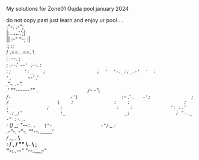 My solutions for Zone01 Oujda pool january 2024

do not copy past just learn and enjoy ur pool
    .                .                    
       :"-.          .-";                    
       |:`.`.__..__.'.';|                    
       || :-"      "-; ||                    
       :;              :;                    
       /  .==.    .==.  \                    
      :      _.--._      ;                   
      ; .--.' `--' `.--. :                   
     :   __;`      ':__   ;                  
     ;  '  '-._:;_.-'  '  :                  
     '.       `--'       .'                  
      ."-._          _.-".                   
    .'     ""------""     `.                 
   /`-                    -'\                
  /`-                      -'\               
 :`-   .'              `.   -';              
 ;    /                  \    :              
:    :                    ;    ;             
;    ;                    :    :             
':_:.'                    '.;_;'             
   :_                      _;                
   ; "-._                -" :`-.     _.._    
   :_          ()          _;   "--::__. `.  
    \"-                  -"/`._           :  
   .-"-.                 -"-.  ""--..____.'  
  /         .__  __.         \               
 : / ,       / "" \       . \ ;          
  "-:___..--"      "--..___;-"

